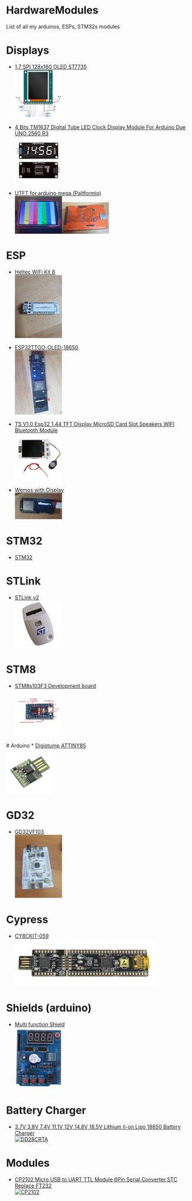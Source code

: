 # HardwareModules
List of all my arduinos, ESPs, STM32s modules

# Displays
* [1,7 SPI 128x160 OLED ST7735 <br/>
<img src="Displays/1,7_SPI_128x160_OLED_ST7735/1.8TFT-Display-V1.0-Pin-Out.png" alt="1,7 SPI 128x160 OLED ST7735" width="128">](/Displays/1,7_SPI_128x160_OLED_ST7735)

* <a href="/Displays/TM1637"> 4 Bits TM1637 Digital Tube LED Clock Display Module For Arduino Due UNO 2560 R3 <br/> <img alt="tm1637" src="Displays/TM1637/images/tm1637.jpg" width="128"></a>

* <a href="/Displays/UTFT"> UTFT for arduino mega (Paltformio) <br/><img alt="front" src="Displays/UTFT/images/front.jpg" width="128"><img alt="back" src="Displays/UTFT/images/back.jpg" width="128">
</a>

# ESP
* <a href="ESP/HELTEC"> Heltec WiFi Kit 8 <br/> 
<img alt="Heltec WiFi Kit 8" src="ESP/HELTEC/heltec_front.jpg" width="128"></a>
* <a href="ESP/ESP32TTGO-OLED-18650">ESP32TTGO-OLED-18650 <br/>
<img alt="ESP32TTGO-OLED-18650" src="ESP/ESP32TTGO-OLED-18650/TTGO_ESP32_LiOn.jpg" width="128"></a>


* <a href="ESP/TTGO">TS V1.0 Esp32 1.44 TFT Display MicroSD Card Slot Speakers WIFI Bluetooth Module <br/><img alt="TS V1.0 Esp32 1.44 TFT Display MicroSD Card Slot Speakers WIFI Bluetooth Module" src="ESP/TTGO/s-l1600.jpg" width="128"></a>

* <a href="ESP/TTGO">Wemos with Display<br/><img alt="Wemos with Display" src="ESP/Wemos-32-With-OLED/Wemos%2032%20(2).jpg" width="128"></a>

# STM32
* <a href="/STM32">STM32</a>

# STLink
* <a href="/STM32/STLink">STLink v2<br/><img alt="STLink v2" src="STM32/STLink/st-linkv2-st-link-v2cn-st-link-stlink-programmer-stm8-stm32.jpg" width="128"></a>

# STM8 
* <a href="/STM8">STM8s103F3 Development board<br/><img alt="STM32F103C8T6 ARM Minisystem Development Board STM32 Development Core Board" src="Stm8/STM8S103F3/ARM-STM8-Development-Board-Minimum-System-Board-STM8S103F3P6.jpg" width="128">
 </a>
# Arduino
* <a href="/Arduino/Digistump-ATTINY85">Digistump ATTINY85<br/><img alt="Digistump ATTINY85" src="Arduino/Digistump ATTINY85/attiny.jpg" width="128"></a>

# GD32
* <a href="GigaDevice/GD32VF103">GD32VF103<br/><img alt="GD32VF103" src="GigaDevice/GD32VF103/images/board.jpg" width="128"></a>

# Cypress
* <a href="/cypress/CY8CKIT-059">CY8CKIT-059<br/><img alt="MCY8CKIT-059" src="Cypress/CY8CKIT-059/front.jpg" height="128"></a>

# Shields (arduino)
* <a href="SHIELDS/Multi_Function_Shield">Multi function Shield<br/><img alt="Multi function Shield" src="SHIELDS/Multi_Function_Shield/shield.jpg" width="128"></a>

# Battery Charger
* <a href="/Battery_Charger/DD28CRTA">3.7V 3.8V 7.4V 11.1V 12V 14.8V 18.5V Lithium li-on Lipo 18650 Battery Charger<br/><img alt="DD28CRTA" src="Battery_Charger/DD28CRTA/s-l1600.jpg" width="128"></a>

# Modules
* <a href="/CP2102USB2UART">CP2102 Micro USB to UART TTL Module 6Pin Serial Converter STC Replace FT232<br/><img alt="CP2102" src="CP2102USB2UART/CP2102.jpg" width="128"></a>